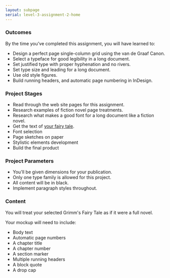 ```yaml
---
layout: subpage
serial: level-3-assignment-2-home
---
```

### Outcomes

By the time you’ve completed this assignment, you will have learned to:

- Design a perfect page single-column grid using the van de Graaf Canon.
- Select a typeface for good legibility in a long document.
- Set justified type with proper hyphenation and no rivers.
- Set type size and leading for a long document.
- Use old style figures.
- Build running headers, and automatic page numbering in InDesign.

### Project Stages

- Read through the web site pages for this assignment.
- Research examples of fiction novel page treatments.
- Research what makes a good font for a long document like a fiction novel.
- Get the text of [your fairy tale](http://www-2.cs.cmu.edu/~spok/grimmtmp/).
- Font selection
- Page sketches on paper
- Stylistic elements development
- Build the final product

### Project Parameters

- You'll be given dimensions for your publication.
- Only one type family is allowed for this project.
- All content will be in black.
- Implement paragraph styles throughout.

### Content

You will treat your selected Grimm's Fairy Tale as if it were a full novel.

Your mockup will need to include:

- Body text
- Automatic page numbers
- A chapter title
- A chapter number
- A section marker
- Multiple running headers
- A block quote
- A drop cap